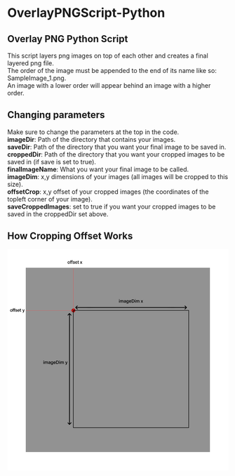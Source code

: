 # OverlayPNGScript-Python
## Overlay PNG Python Script

This script layers png images on top of each other and creates a final layered png file.  
The order of the image must be appended to the end of its name like so: SampleImage_1.png.  
An image with a lower order will appear behind an image with a higher order.  

## Changing parameters
Make sure to change the parameters at the top in the code.  
**imageDir**: Path of the directory that contains your images.  
**saveDir**: Path of the directory that you want your final image to be saved in.  
**croppedDir**: Path of the directory that you want your cropped images to be saved in (if save is set to true).  
**finalImageName**: What you want your final image to be called.  
**imageDim**: x,y dimensions of your images (all images will be cropped to this size).  
**offsetCrop**: x,y offset of your cropped images (the coordinates of the topleft corner of your image).  
**saveCroppedImages**: set to true if you want your cropped images to be saved in the croppedDir set above.  


## How Cropping Offset Works
![Image not found](/Screenshots/CropOffsetScreenshot.png?raw=true "How cropping offset works")